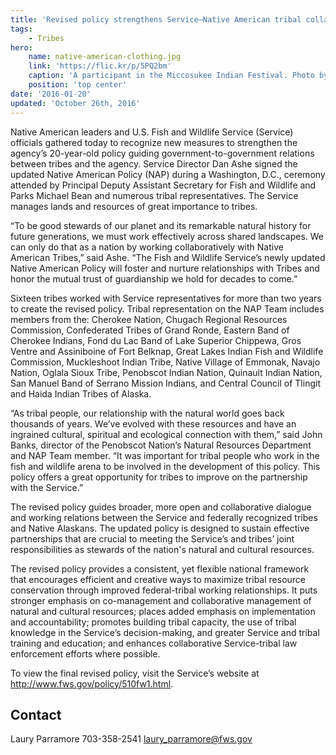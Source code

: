 ```yaml
---
title: 'Revised policy strengthens Service–Native American tribal collaboration for conservation of shared natural heritage'
tags:
    - Tribes
hero:
    name: native-american-clothing.jpg
    link: 'https://flic.kr/p/5PQ2bm'
    caption: 'A participant in the Miccosukee Indian Festival. Photo by Matthew Hoelscher, CC by SA 2.0.'
    position: 'top center'
date: '2016-01-20'
updated: 'October 26th, 2016'
---
```


Native American leaders and U.S. Fish and Wildlife Service (Service) officials gathered today to recognize new measures to strengthen the agency’s 20-year-old policy guiding government-to-government relations between tribes and the agency. Service Director Dan Ashe signed the updated Native American Policy (NAP) during a Washington, D.C., ceremony attended by Principal Deputy Assistant Secretary for Fish and Wildlife and Parks Michael Bean and numerous tribal representatives. The Service manages lands and resources of great importance to tribes.

“To be good stewards of our planet and its remarkable natural history for future generations, we must work effectively across shared landscapes. We can only do that as a nation by working collaboratively with Native American Tribes,” said Ashe. “The Fish and Wildlife Service’s newly updated Native American Policy will foster and nurture relationships with Tribes and honor the mutual trust of guardianship we hold for decades to come.”

Sixteen tribes worked with Service representatives for more than two years to create the revised policy. Tribal representation on the NAP Team includes members from the: Cherokee Nation, Chugach Regional Resources Commission, Confederated Tribes of Grand Ronde, Eastern Band of Cherokee Indians, Fond du Lac Band of Lake Superior Chippewa, Gros Ventre and Assiniboine of Fort Belknap, Great Lakes Indian Fish and Wildlife Commission, Muckleshoot Indian Tribe, Native Village of Emmonak, Navajo Nation, Oglala Sioux Tribe, Penobscot Indian Nation, Quinault Indian Nation, San Manuel Band of Serrano Mission Indians, and Central Council of Tlingit and Haida Indian Tribes of Alaska.

“As tribal people, our relationship with the natural world goes back thousands of years. We’ve evolved with these resources and have an ingrained cultural, spiritual and ecological connection with them,” said John Banks, director of the Penobscot Nation’s Natural Resources Department and NAP Team member. “It was important for tribal people who work in the fish and wildlife arena to be involved in the development of this policy. This policy offers a great opportunity for tribes to improve on the partnership with the Service.”

The revised policy guides broader, more open and collaborative dialogue and working relations between the Service and federally recognized tribes and Native Alaskans. The updated policy is designed to sustain effective partnerships that are crucial to meeting the Service’s and tribes’ joint responsibilities as stewards of the nation's natural and cultural resources.

The revised policy provides a consistent, yet flexible national framework that encourages efficient and creative ways to maximize tribal resource conservation through improved federal-tribal working relationships. It puts stronger emphasis on co-management and collaborative management of natural and cultural resources; places added emphasis on implementation and accountability; promotes building tribal capacity, the use of tribal knowledge in the Service’s decision-making, and greater Service and tribal training and education; and enhances collaborative Service-tribal law enforcement efforts where possible.

To view the final revised policy, visit the Service’s website at http://www.fws.gov/policy/510fw1.html.

## Contact

Laury Parramore
703-358-2541
laury_parramore@fws.gov
